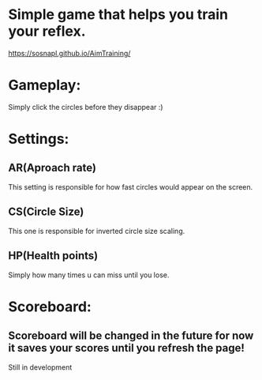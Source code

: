 # Simple game that helps you train your reflex.
https://sosnapl.github.io/AimTraining/

# Gameplay:
Simply click the circles before they disappear :)

# Settings:

## AR(Aproach rate)
This setting is responsible for how fast circles would appear on the screen.

## CS(Circle Size)
This one is responsible for inverted circle size scaling.

## HP(Health points)
Simply how many times u can miss until you lose.

# Scoreboard:

## Scoreboard will be changed in the future for now it saves your scores until you refresh the page!
Still in development
